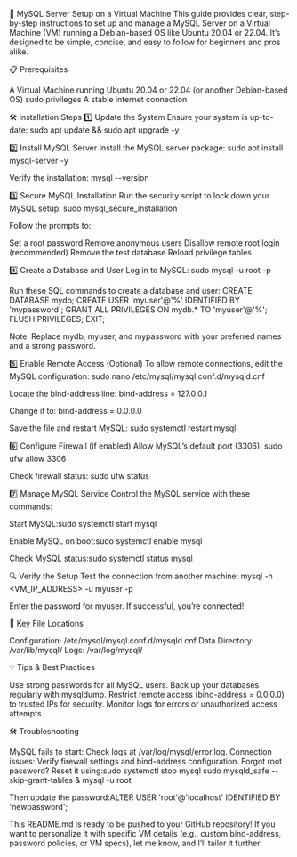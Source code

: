 🚀 MySQL Server Setup on a Virtual Machine
This guide provides clear, step-by-step instructions to set up and manage a MySQL Server on a Virtual Machine (VM) running a Debian-based OS like Ubuntu 20.04 or 22.04. It’s designed to be simple, concise, and easy to follow for beginners and pros alike.

📋 Prerequisites

A Virtual Machine running Ubuntu 20.04 or 22.04 (or another Debian-based OS)
sudo privileges
A stable internet connection


🛠️ Installation Steps
1️⃣ Update the System
Ensure your system is up-to-date:
sudo apt update && sudo apt upgrade -y


2️⃣ Install MySQL Server
Install the MySQL server package:
sudo apt install mysql-server -y

Verify the installation:
mysql --version


3️⃣ Secure MySQL Installation
Run the security script to lock down your MySQL setup:
sudo mysql_secure_installation

Follow the prompts to:

Set a root password
Remove anonymous users
Disallow remote root login (recommended)
Remove the test database
Reload privilege tables


4️⃣ Create a Database and User
Log in to MySQL:
sudo mysql -u root -p

Run these SQL commands to create a database and user:
CREATE DATABASE mydb;
CREATE USER 'myuser'@'%' IDENTIFIED BY 'mypassword';
GRANT ALL PRIVILEGES ON mydb.* TO 'myuser'@'%';
FLUSH PRIVILEGES;
EXIT;


Note: Replace mydb, myuser, and mypassword with your preferred names and a strong password.


5️⃣ Enable Remote Access (Optional)
To allow remote connections, edit the MySQL configuration:
sudo nano /etc/mysql/mysql.conf.d/mysqld.cnf

Locate the bind-address line:
bind-address = 127.0.0.1

Change it to:
bind-address = 0.0.0.0

Save the file and restart MySQL:
sudo systemctl restart mysql


6️⃣ Configure Firewall (if enabled)
Allow MySQL’s default port (3306):
sudo ufw allow 3306

Check firewall status:
sudo ufw status


7️⃣ Manage MySQL Service
Control the MySQL service with these commands:

Start MySQL:sudo systemctl start mysql


Enable MySQL on boot:sudo systemctl enable mysql


Check MySQL status:sudo systemctl status mysql




🔍 Verify the Setup
Test the connection from another machine:
mysql -h <VM_IP_ADDRESS> -u myuser -p

Enter the password for myuser. If successful, you’re connected!

📂 Key File Locations

Configuration: /etc/mysql/mysql.conf.d/mysqld.cnf
Data Directory: /var/lib/mysql/
Logs: /var/log/mysql/


💡 Tips & Best Practices

Use strong passwords for all MySQL users.
Back up your databases regularly with mysqldump.
Restrict remote access (bind-address = 0.0.0.0) to trusted IPs for security.
Monitor logs for errors or unauthorized access attempts.


🛠️ Troubleshooting

MySQL fails to start: Check logs at /var/log/mysql/error.log.
Connection issues: Verify firewall settings and bind-address configuration.
Forgot root password? Reset it using:sudo systemctl stop mysql
sudo mysqld_safe --skip-grant-tables &
mysql -u root

Then update the password:ALTER USER 'root'@'localhost' IDENTIFIED BY 'newpassword';




This README.md is ready to be pushed to your GitHub repository! If you want to personalize it with specific VM details (e.g., custom bind-address, password policies, or VM specs), let me know, and I’ll tailor it further.
